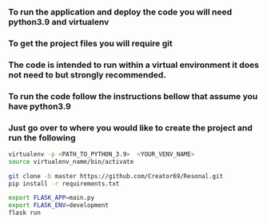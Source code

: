 ### To run the application and deploy the code you will need python3.9 and virtualenv
### To get the project files you will require git

### The code is intended to run within a virtual environment it does not need to but strongly recommended. 
### To run the code follow the instructions bellow that assume you have python3.9
### Just go over to where you would like to create the project and run the following
```sh 
virtualenv -p <PATH_TO_PYTHON_3.9>  <YOUR_VENV_NAME>
source virtualenv_name/bin/activate

git clone -b master https://github.com/Creator69/Resonal.git
pip install -r requirements.txt

export FLASK_APP=main.py
export FLASK_ENV=development
flask run
```
